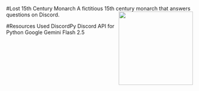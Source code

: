#Lost 15th Century Monarch
A fictitious 15th century monarch that answers questions on Discord.
<img src="https://en.m.wikipedia.org/wiki/File:Ranc_Jean_Louis_XIV_Fabre_museum.jpg#/media/File%3ARanc_Jean_Louis_XIV_Fabre_museum.jpg" align="right" height="200px" />

#Resources Used
DiscordPy Discord API for Python
Google Gemini Flash 2.5
